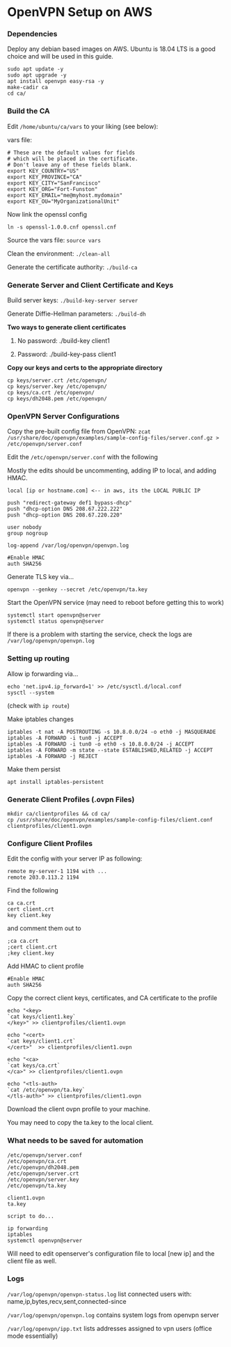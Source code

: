 # OpenVPN Setup on AWS


### Dependencies

Deploy any debian based images on AWS. Ubuntu is 18.04 LTS is a good choice and will be used in this guide.

```
sudo apt update -y
sudo apt upgrade -y
apt install openvpn easy-rsa -y
make-cadir ca
cd ca/
```

### Build the CA

Edit ``/home/ubuntu/ca/vars`` to your liking (see below):

vars file:

```
# These are the default values for fields
# which will be placed in the certificate.
# Don't leave any of these fields blank.
export KEY_COUNTRY="US"
export KEY_PROVINCE="CA"
export KEY_CITY="SanFrancisco"
export KEY_ORG="Fort-Funston"
export KEY_EMAIL="me@myhost.mydomain"
export KEY_OU="MyOrganizationalUnit"
```

Now link the openssl config

``ln -s openssl-1.0.0.cnf openssl.cnf``

Source the vars file: ``source vars``

Clean the environment: ``./clean-all``

Generate the certificate authority: ``./build-ca``

### Generate Server and Client Certificate and Keys

Build server keys: ``./build-key-server server``

Generate Diffie-Hellman parameters: ``./build-dh``

**Two ways to generate client certificates**

1. No password: ./build-key client1

2. Password: ./build-key-pass client1

**Copy our keys and certs to the appropriate directory**

```
cp keys/server.crt /etc/openvpn/
cp keys/server.key /etc/openvpn/
cp keys/ca.crt /etc/openvpn/
cp keys/dh2048.pem /etc/openvpn/
```

### OpenVPN Server Configurations

Copy the pre-built config file from OpenVPN: ``zcat /usr/share/doc/openvpn/examples/sample-config-files/server.conf.gz > /etc/openvpn/server.conf``


Edit the ``/etc/openvpn/server.conf`` with the following

Mostly the edits should be uncommenting, adding IP to local, and adding HMAC.

```
local [ip or hostname.com] <-- in aws, its the LOCAL PUBLIC IP

push "redirect-gateway def1 bypass-dhcp"
push "dhcp-option DNS 208.67.222.222"
push "dhcp-option DNS 208.67.220.220"

user nobody
group nogroup

log-append /var/log/openvpn/openvpn.log

#Enable HMAC
auth SHA256
```

Generate TLS key via...

```openvpn --genkey --secret /etc/openvpn/ta.key```

Start the OpenVPN service (may need to reboot before getting this to work)

```
systemctl start openvpn@server
systemctl status openvpn@server
```

If there is a problem with starting the service, check the logs are ``/var/log/openvpn/openvpn.log``


### Setting up routing


Allow ip forwarding via...

```
echo 'net.ipv4.ip_forward=1' >> /etc/sysctl.d/local.conf
sysctl --system
```

(check with ``ip route``)

Make iptables changes

```
iptables -t nat -A POSTROUTING -s 10.8.0.0/24 -o eth0 -j MASQUERADE
iptables -A FORWARD -i tun0 -j ACCEPT
iptables -A FORWARD -i tun0 -o eth0 -s 10.8.0.0/24 -j ACCEPT
iptables -A FORWARD -m state --state ESTABLISHED,RELATED -j ACCEPT
iptables -A FORWARD -j REJECT
```

Make them persist

``apt install iptables-persistent``


### Generate Client Profiles (.ovpn Files)

```
mkdir ca/clientprofiles && cd ca/
cp /usr/share/doc/openvpn/examples/sample-config-files/client.conf clientprofiles/client1.ovpn
```

### Configure Client Profiles

Edit the config with your server IP as following:

```
remote my-server-1 1194 with ...
remote 203.0.113.2 1194
```

Find the following

```
ca ca.crt
cert client.crt
key client.key
```

and comment them out to

```
;ca ca.crt
;cert client.crt
;key client.key
```

Add HMAC to client profile

```
#Enable HMAC
auth SHA256
```

Copy the correct client keys, certificates, and CA certificate to the profile

```
echo "<key>
`cat keys/client1.key`
</key>" >> clientprofiles/client1.ovpn

echo "<cert>
`cat keys/client1.crt`
</cert>"  >> clientprofiles/client1.ovpn

echo "<ca>
`cat keys/ca.crt`
</ca>" >> clientprofiles/client1.ovpn

echo "<tls-auth>
`cat /etc/openvpn/ta.key`
</tls-auth>" >> clientprofiles/client1.ovpn
```

Download the client ovpn profile to your machine.

You may need to copy the ta.key to the local client.

### What needs to be saved for automation

```
/etc/openvpn/server.conf
/etc/openvpn/ca.crt
/etc/openvpn/dh2048.pem
/etc/openvpn/server.crt
/etc/openvpn/server.key
/etc/openvpn/ta.key

client1.ovpn
ta.key

script to do...

ip forwarding
iptables
systemctl openvpn@server
```

Will need to edit openserver's configuration file to local [new ip] and the client file as well.

### Logs

``/var/log/openvpn/openvpn-status.log`` list connected users with: name,ip,bytes,recv,sent,connected-since

``/var/log/openvpn/openvpn.log`` contains system logs from openvpn server

``/var/log/openvpn/ipp.txt`` lists addresses assigned to vpn users (office mode essentially)
